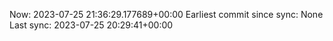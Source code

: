 Now: 2023-07-25 21:36:29.177689+00:00 Earliest commit since sync: None Last sync: 2023-07-25 20:29:41+00:00
